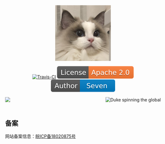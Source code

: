 <GitHubWrapper>
<p align="center">
    <br/>
    <a href="https://fobgochod.com" target="_blank">
    <img width="180" src="https://raw.githubusercontent.com/fobgochod/seven-notes/master/.vuepress/public/images/logo.png" alt="logo">
  </a>
</p>

<TitleInfos />

<p align="center" class="print-break">
    <GithubInfos />
    <a href="https://fobgochod.com" style="display:inline-block"><words type='updated' /></a>
    <a href="https://app.travis-ci.com/github/fobgochod/seven-notes" target="_blank" style="display:inline-block" class="not-print"><img src="https://app.travis-ci.com/fobgochod/seven-notes.svg?branch=master" alt="Travis-CI"></a>
    <a href="https://www.apache.org/licenses/LICENSE-2.0" target="_blank" style="display:inline-block"><img src="https://raw.githubusercontent.com/fobgochod/seven-notes/master/.vuepress/public/images/license-apache.svg" alt="License"></a>
    <a href="/summary/" style="display:inline-block"><words type='badge' chapter='/'/></a>
    <a href="https://fobgochod.com/zh/introduction/about-me.html" target="_blank" style="display:inline-block"><img src="https://raw.githubusercontent.com/fobgochod/seven-notes/master/.vuepress/public/images/author.svg" alt="About Author"></a>
</p>
</GitHubWrapper>


<a href="https://dev.java">
    <img src="https://dev.java/assets/images/java-affinity-logo-icode-lg.png" />
    <img src="https://dev.java/assets/images/duke_world.png" height="353" align="right" alt="Duke spinning the global"/>
</a>


<div style="padding-top: 20px">
    <h2 id="备案">备案</h2>
    <p>网站备案信息：<a href="http://beian.miit.gov.cn" target="_blank" rel="noopener noreferrer">皖ICP备18020875号</a></p>
</div>
